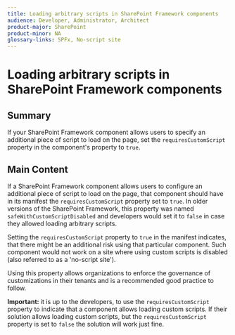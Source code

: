 ```yaml
---
title: Loading arbitrary scripts in SharePoint Framework components
audience: Developer, Administrator, Architect
product-major: SharePoint
product-minor: NA
glossary-links: SPFx, No-script site
---
```


# Loading arbitrary scripts in SharePoint Framework components

## Summary

If your SharePoint Framework component allows users to specify an additional piece of script to load on the page, set the `requiresCustomScript` property in the component's property to `true`.

## Main Content

If a SharePoint Framework component allows users to configure an additional piece of script to load on the page, that component should have in its manifest the `requiresCustomScript` property set to `true`. In older versions of the SharePoint Framework, this property was named `safeWithCustomScriptDisabled` and developers would set it to `false` in case they allowed loading arbitrary scripts.

Setting the `requiresCustomScript` property to `true` in the manifest indicates, that there might be an additional risk using that particular component. Such component would not work on a site where using custom scripts is disabled (also referred to as a 'no-script site').

Using this property allows organizations to enforce the governance of customizations in their tenants and is a recommended good practice to follow.

**Important:** it is up to the developers, to use the `requiresCustomScript` property to indicate that a component allows loading custom scripts. If their solution allows loading custom scripts, but the `requiresCustomScript` property is set to `false` the solution will work just fine.